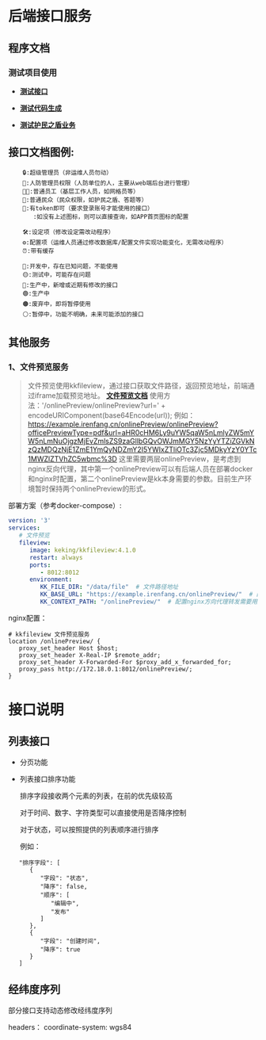 # 后端接口服务

## 程序文档


### **测试项目使用**

- [**测试接口**](/api/v1.0/test/rapidoc) 

- [**测试代码生成**](/api/v1.0/autoCode/rapidoc) 

- [**测试护民之盾业务**](/api/v2.0/shield/rapidoc) 



## 接口文档图例:

        🔒:超级管理员（非运维人员勿动）
        👮:人防管理员权限（人防单位的人，主要从web端后台进行管理）
        🧑‍💼:普通员工（基层工作人员，如网格员等）
        🙍:普通民众（民众权限，如护民之盾、答题等）
        🧑:有token即可（要求登录账号才能使用的接口）
           :如没有上述图标，则可以直接查询，如APP首页图标的配置

        🛠️:设定项（修改设定需改动程序）
        ⚙️:配置项（运维人员通过修改数据库/配置文件实现功能变化，无需改动程序）
        ⏰:带有缓存

        🔴:开发中，存在已知问题，不能使用
        🟡:测试中，可能存在问题
        🔵:生产中，新增或近期有修改的接口
        🟢:生产中
        🟤:废弃中，即将暂停使用
        ⚪:暂停中，功能不明确，未来可能添加的接口


## 其他服务

### 1、文件预览服务

> 文件预览使用kkfileview，通过接口获取文件路径，返回预览地址，前端通过iframe加载预览地址。
> [**文件预览文档**](/onlinePreview/index)
> 使用方法：'/onlinePreview/onlinePreview?url=' + encodeURIComponent(base64Encode(url));
> 例如：https://example.irenfang.cn/onlinePreview/onlinePreview?officePreviewType=pdf&url=aHR0cHM6Ly9uYW5qaW5nLmlyZW5mYW5nLmNuOjgzMjEvZmlsZS9zaGllbGQvOWJmMGY5NzYyYTZiZGVkNzQzMDQzNjE1ZmE1YmQyNDZmY2I5YWIxZTliOTc3Zjc5MDkyYzY0YTc1MWZlZTVhZC5wbmc%3D
> 这里需要两层onlinePreview，是考虑到nginx反向代理，其中第一个onlinePreview可以有后端人员在部署docker和nginx时配置，第二个onlinePreview是kk本身需要的参数。目前生产环境暂时保持两个onlinePreview的形式。


   部署方案（参考docker-compose）:
   ```yaml
   version: '3'
   services:
      # 文件预览
      fileview:
         image: keking/kkfileview:4.1.0
         restart: always
         ports:
            - 8012:8012
         environment:
            KK_FILE_DIR: "/data/file"  # 文件路径地址
            KK_BASE_URL: "https://example.irenfang.cn/onlinePreview/"  # 配置nginx方向代理转发需要用到，详见官方文档
            KK_CONTEXT_PATH: "/onlinePreview/"  # 配置nginx方向代理转发需要用到，详见官方文档
   ```
   nginx配置：
   ```nginx
   # kkfileview 文件预览服务
   location /onlinePreview/ {
      proxy_set_header Host $host;  
      proxy_set_header X-Real-IP $remote_addr;  
      proxy_set_header X-Forwarded-For $proxy_add_x_forwarded_for;
      proxy_pass http://172.18.0.1:8012/onlinePreview/;
   }
   ```

# 接口说明

## 列表接口

- 分页功能

- 列表接口排序功能

  排序字段接收两个元素的列表，在前的优先级较高

  对于时间、数字、字符类型可以直接使用是否降序控制

  对于状态，可以按照提供的列表顺序进行排序

  例如：

```
   "排序字段": [
      {
         "字段": "状态",
         "降序": false,
         "顺序": [
            "编辑中",
            "发布"
         ]
      },
      {
         "字段": "创建时间",
         "降序": true
      }
   ]
```

## 经纬度序列

部分接口支持动态修改经纬度序列

headers：
coordinate-system: wgs84



